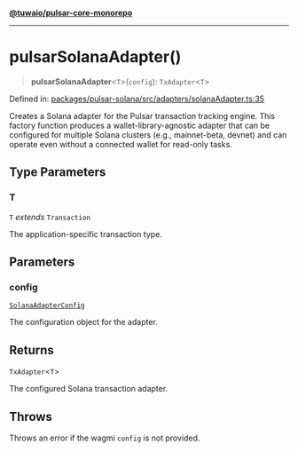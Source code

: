 [**@tuwaio/pulsar-core-monorepo**](../../../README.md)

***

# pulsarSolanaAdapter()

> **pulsarSolanaAdapter**\<`T`\>(`config`): `TxAdapter`\<`T`\>

Defined in: [packages/pulsar-solana/src/adapters/solanaAdapter.ts:35](https://github.com/TuwaIO/pulsar-core/blob/568e8f7aad5858def25ecc02e62f9c9bb25c693a/packages/pulsar-solana/src/adapters/solanaAdapter.ts#L35)

Creates a Solana adapter for the Pulsar transaction tracking engine.
This factory function produces a wallet-library-agnostic adapter that can be
configured for multiple Solana clusters (e.g., mainnet-beta, devnet) and
can operate even without a connected wallet for read-only tasks.

## Type Parameters

### T

`T` *extends* `Transaction`

The application-specific transaction type.

## Parameters

### config

[`SolanaAdapterConfig`](../interfaces/SolanaAdapterConfig.md)

The configuration object for the adapter.

## Returns

`TxAdapter`\<`T`\>

The configured Solana transaction adapter.

## Throws

Throws an error if the wagmi `config` is not provided.
